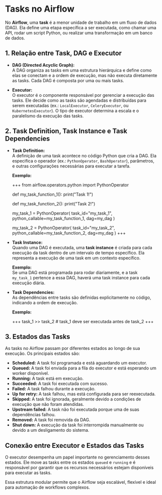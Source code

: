 # Tasks no Airflow

No **Airflow**, uma **task** é a menor unidade de trabalho em um fluxo de dados (DAG). Ela define uma etapa específica a ser executada, como chamar uma API, rodar um script Python, ou realizar uma transformação em um banco de dados.

## 1. Relação entre Task, DAG e Executor

- **DAG (Directed Acyclic Graph):**  
  A DAG organiza as tasks em uma estrutura hierárquica e define como elas se conectam e a ordem de execução, mas não executa diretamente as tasks. Cada DAG é composta por uma ou mais tasks.  

- **Executor:**  
  O executor é o componente responsável por gerenciar a execução das tasks. Ele decide como as tasks são agendadas e distribuídas para serem executadas (ex.: `LocalExecutor`, `CeleryExecutor`, ou `KubernetesExecutor`). O tipo de executor determina a escala e o paralelismo da execução das tasks.

## 2. Task Definition, Task Instance e Task Dependencies

- **Task Definition:**  
  A definição de uma task acontece no código Python que cria a DAG. Ela especifica o operador (ex.: `PythonOperator`, `BashOperator`), parâmetros, e outras configurações necessárias para executar a tarefa.

  **Exemplo:**

  +++
  from airflow.operators.python import PythonOperator

  def my_task_function_1():
      print("Task 1!")
  
  def my_task_function_2():
      print("Task 2!")

  my_task_1 = PythonOperator(
      task_id="my_task_1",
      python_callable=my_task_function_1,
      dag=my_dag
  )

  my_task_2 = PythonOperator(
      task_id="my_task_2",
      python_callable=my_task_function_2,
      dag=my_dag
  )
  +++

- **Task Instance:**  
  Quando uma DAG é executada, uma **task instance** é criada para cada execução da task dentro de um intervalo de tempo específico. Ela representa a execução de uma task em um contexto específico.

  **Exemplo:**  
  Se uma DAG está programada para rodar diariamente, e a task `my_task_1` pertence a essa DAG, haverá uma task instance para cada execução diária.

- **Task Dependencies:**  
  As dependências entre tasks são definidas explicitamente no código, indicando a ordem de execução.  

  **Exemplo:**

  +++
  task_1 >> task_2  # task_1 deve ser executada antes de task_2
  +++

## 3. Estados das Tasks

As tasks no Airflow passam por diferentes estados ao longo de sua execução. Os principais estados são:

- **Scheduled:** A task foi programada e está aguardando um executor.  
- **Queued:** A task foi enviada para a fila do executor e está esperando um worker disponível.  
- **Running:** A task está em execução.  
- **Succeeded:** A task foi executada com sucesso.  
- **Failed:** A task falhou durante a execução.  
- **Up for retry:** A task falhou, mas está configurada para ser reexecutada.  
- **Skipped:** A task foi ignorada, geralmente devido a condições de execução que não foram atendidas.  
- **Upstream failed:** A task não foi executada porque uma de suas dependências falhou.  
- **Removed:** A task foi removida da DAG.  
- **Shut down:** A execução da task foi interrompida manualmente ou devido a um desligamento do sistema.  

## Conexão entre Executor e Estados das Tasks

O executor desempenha um papel importante no gerenciamento desses estados. Ele move as tasks entre os estados `queued` e `running` e é responsável por garantir que os recursos necessários estejam disponíveis para executar as tasks.

Essa estrutura modular permite que o Airflow seja escalável, flexível e ideal para automação de workflows complexos.
